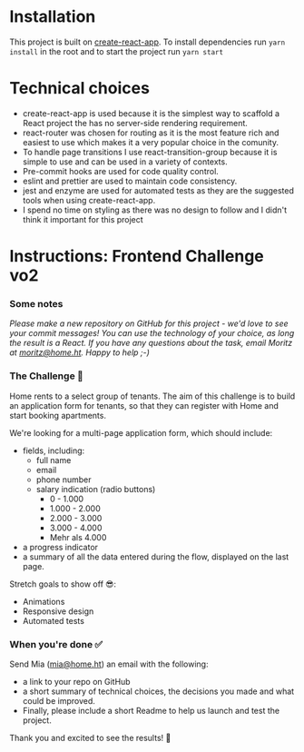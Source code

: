 # Installation

This project is built on [create-react-app](https://github.com/facebook/create-react-app). To install dependencies run `yarn install` in the root and to start the project run `yarn start`

# Technical choices

- create-react-app is used because it is the simplest way to scaffold a React project the has no server-side rendering requirement.
- react-router was chosen for routing as it is the most feature rich and easiest to use which makes it a very popular choice in the comunity.
- To handle page transitions I use react-transition-group because it is simple to use and can be used in a variety of contexts.
- Pre-commit hooks are used for code quality control.
- eslint and prettier are used to maintain code consistency.
- jest and enzyme are used for automated tests as they are the suggested tools when using create-react-app.
- I spend no time on styling as there was no design to follow and I didn't think it important for this project

# Instructions: Frontend Challenge vo2

### **Some notes**

_Please make a new repository on GitHub for this project - we'd love to see your commit messages!_
_You can use the technology of your choice, as long the result is a React._
_If you have any questions about the task, email Moritz at moritz@home.ht. Happy to help ;-)_

### **The Challenge** 💪

Home rents to a select group of tenants. The aim of this challenge is to build an application form for tenants, so that they can register with Home and start booking apartments.

We're looking for a multi-page application form, which should include:

- fields, including:
  - full name
  - email
  - phone number
  - salary indication (radio buttons)
    - 0 - 1.000
    - 1.000 - 2.000
    - 2.000 - 3.000
    - 3.000 - 4.000
    - Mehr als 4.000
- a progress indicator
- a summary of all the data entered during the flow, displayed on the last page.

Stretch goals to show off 😎:

- Animations
- Responsive design
- Automated tests

### **When you're done** ✅

Send Mia (mia@home.ht) an email with the following:

- a link to your repo on GitHub
- a short summary of technical choices, the decisions you made and what could be improved.
- Finally, please include a short Readme to help us launch and test the project.

Thank you and excited to see the results! 🚀
